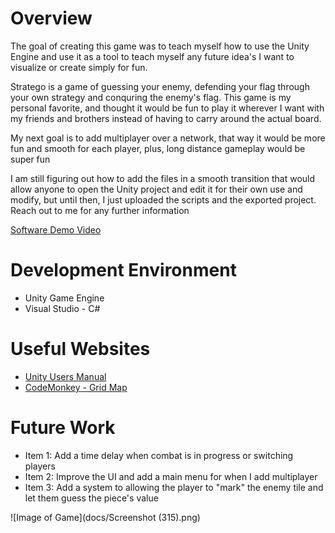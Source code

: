 # Overview
The goal of creating this game was to teach myself how to use the Unity Engine and use it as a tool to teach myself any future idea's I want to visualize or create simply for fun. 

Stratego is a game of guessing your enemy, defending your flag through your own strategy and conquring the enemy's flag.
This game is my personal favorite, and thought it would be fun to play it wherever I want with my friends and brothers instead of having
to carry around the actual board.

My next goal is to add multiplayer over a network, that way it would be more fun and smooth for each player, plus, long distance gameplay would be super fun

I am still figuring out how to add the files in a smooth transition that would allow anyone to open the Unity project and edit it for their own use and modify,
but until then, I just uploaded the scripts and the exported project. Reach out to me for any further information

[Software Demo Video](https://youtu.be/I9-msBtis0k)

# Development Environment

* Unity Game Engine
* Visual Studio - C#

# Useful Websites

* [Unity Users Manual](https://docs.unity3d.com/Manual/index.html)
* [CodeMonkey - Grid Map](https://www.youtube.com/watch?v=waEsGu--9P8)

# Future Work

* Item 1: Add a time delay when combat is in progress or switching players
* Item 2: Improve the UI and add a main menu for when I add multiplayer
* Item 3: Add a system to allowing the player to "mark" the enemy tile and let them guess the piece's value

![Image of Game](docs/Screenshot (315).png)
